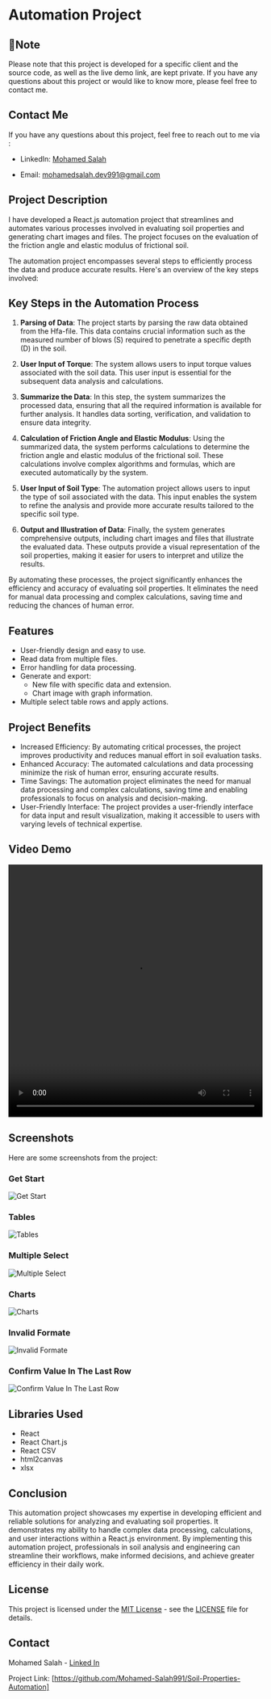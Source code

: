# Automation Project

## 📌Note

Please note that this project is developed for a specific client and the source code, as well as the live demo link, are kept private. If you have any questions about this project or would like to know more, please feel free to contact me.

## Contact Me

If you have any questions about this project, feel free to reach out to me via :

- LinkedIn: <a href="https://www.linkedin.com/in/mohamed-salah-a74b5b234/">Mohamed Salah</a>

- Email: <a href="mailto:mohamedsalah.dev991@gmail.com">mohamedsalah.dev991@gmail.com</a>

## Project Description

I have developed a React.js automation project that streamlines and automates various processes involved in evaluating soil properties and generating chart images and files. The project focuses on the evaluation of the friction angle and elastic modulus of frictional soil.

The automation project encompasses several steps to efficiently process the data and produce accurate results. Here's an overview of the key steps involved:

## Key Steps in the Automation Process

1. **Parsing of Data**: The project starts by parsing the raw data obtained from the Hfa-file. This data contains crucial information such as the measured number of blows (S) required to penetrate a specific depth (D) in the soil.

2. **User Input of Torque**: The system allows users to input torque values associated with the soil data. This user input is essential for the subsequent data analysis and calculations.

3. **Summarize the Data**: In this step, the system summarizes the processed data, ensuring that all the required information is available for further analysis. It handles data sorting, verification, and validation to ensure data integrity.

4. **Calculation of Friction Angle and Elastic Modulus**: Using the summarized data, the system performs calculations to determine the friction angle and elastic modulus of the frictional soil. These calculations involve complex algorithms and formulas, which are executed automatically by the system.

5. **User Input of Soil Type**: The automation project allows users to input the type of soil associated with the data. This input enables the system to refine the analysis and provide more accurate results tailored to the specific soil type.

6. **Output and Illustration of Data**: Finally, the system generates comprehensive outputs, including chart images and files that illustrate the evaluated data. These outputs provide a visual representation of the soil properties, making it easier for users to interpret and utilize the results.

By automating these processes, the project significantly enhances the efficiency and accuracy of evaluating soil properties. It eliminates the need for manual data processing and complex calculations, saving time and reducing the chances of human error.

## Features

- User-friendly design and easy to use.
- Read data from multiple files.
- Error handling for data processing.
- Generate and export:
  - New file with specific data and extension.
  - Chart image with graph information.
- Multiple select table rows and apply actions.

## Project Benefits

- Increased Efficiency: By automating critical processes, the project improves productivity and reduces manual effort in soil evaluation tasks.
- Enhanced Accuracy: The automated calculations and data processing minimize the risk of human error, ensuring accurate results.
- Time Savings: The automation project eliminates the need for manual data processing and complex calculations, saving time and enabling professionals to focus on analysis and decision-making.
- User-Friendly Interface: The project provides a user-friendly interface for data input and result visualization, making it accessible to users with varying levels of technical expertise.

## Video Demo

<video width="100%" height="500" controls>
  <source src="./Files/Record.mp4" type="video/mp4">
  Your browser does not support the video tag.
</video>

## Screenshots

Here are some screenshots from the project:

### Get Start

<img src="./Files/Images/image1.png" alt="Get Start">

### Tables

<img src="./Files/Images/image2.png" alt="Tables">

### Multiple Select

<img src="./Files/Images/image5.png" alt="Multiple Select">

### Charts

<img src="./Files/Images/image3.png" alt="Charts">

### Invalid Formate

<img src="./Files/Images/image4.png" alt="Invalid Formate">

### Confirm Value In The Last Row

<img src="./Files/Images/image6.png" alt="Confirm Value In The Last Row">

## Libraries Used

- React
- React Chart.js
- React CSV
- html2canvas
- xlsx

## Conclusion

This automation project showcases my expertise in developing efficient and reliable solutions for analyzing and evaluating soil properties. It demonstrates my ability to handle complex data processing, calculations, and user interactions within a React.js environment. By implementing this automation project, professionals in soil analysis and engineering can streamline their workflows, make informed decisions, and achieve greater efficiency in their daily work.

## License

This project is licensed under the [MIT License](https://opensource.org/licenses/MIT) - see the [LICENSE](LICENSE) file for details.

## Contact

Mohamed Salah - [Linked In](https://www.linkedin.com/in/mohamed-salah-a74b5b234/)

Project Link: [https://github.com/Mohamed-Salah991/Soil-Properties-Automation]
